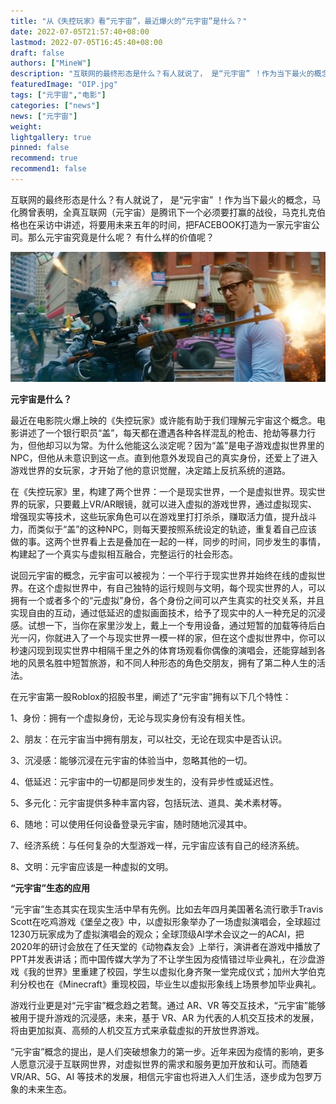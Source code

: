 ```yaml
---
title: "从《失控玩家》看“元宇宙”，最近爆火的“元宇宙”是什么？"
date: 2022-07-05T21:57:40+08:00
lastmod: 2022-07-05T16:45:40+08:00
draft: false
authors: ["MineW"]
description: "互联网的最终形态是什么？有人就说了， 是“元宇宙” ！作为当下最火的概念，马化腾曾表明，全真互联网（元宇宙）是腾讯下一个必须要打赢的战役，马克扎克伯格也在采访中讲述，将要用未来五年的时间，把FACEBOOK打造为一家元宇宙公司。那么元宇宙究竟是什么呢？ 有什么样的价值呢？"
featuredImage: "OIP.jpg"
tags: ["元宇宙","电影"]
categories: ["news"]
news: ["元宇宙"]
weight: 
lightgallery: true
pinned: false
recommend: true
recommend1: false
---
```


互联网的最终形态是什么？有人就说了， 是“元宇宙” ！作为当下最火的概念，马化腾曾表明，全真互联网（元宇宙）是腾讯下一个必须要打赢的战役，马克扎克伯格也在采访中讲述，将要用未来五年的时间，把FACEBOOK打造为一家元宇宙公司。那么元宇宙究竟是什么呢？ 有什么样的价值呢？

![1000](1000.jpg)

**元宇宙是什么？**

最近在电影院火爆上映的《失控玩家》或许能有助于我们理解元宇宙这个概念。电影讲述了一个银行职员“盖”，每天都在遭遇各种各样混乱的枪击、抢劫等暴力行为，但他却习以为常。为什么他能这么淡定呢？因为“盖”是电子游戏虚拟世界里的NPC，但他从未意识到这一点。直到他意外发现自己的真实身份，还爱上了进入游戏世界的女玩家，才开始了他的意识觉醒，决定踏上反抗系统的道路。

在《失控玩家》里，构建了两个世界：一个是现实世界，一个是虚拟世界。现实世界的玩家，只要戴上VR/AR眼镜，就可以进入虚拟的游戏世界，通过虚拟现实、增强现实等技术，这些玩家角色可以在游戏里打打杀杀，赚取活力值，提升战斗力，而类似于“盖”的这种NPC，则每天要按照系统设定的轨迹，重复着自己应该做的事。这两个世界看上去是叠加在一起的一样，同步的时间，同步发生的事情，构建起了一个真实与虚拟相互融合，完整运行的社会形态。

说回元宇宙的概念，元宇宙可以被视为：一个平行于现实世界并始终在线的虚拟世界。在这个虚拟世界中，有自己独特的运行规则与文明，每个现实世界的人，可以拥有一个或者多个的“元虚拟”身份，各个身份之间可以产生真实的社交关系，并且实现自由的互动，通过低延迟的虚拟画面技术，给予了现实中的人一种充足的沉浸感。试想一下，当你在家里沙发上，戴上一个专用设备，通过短暂的加载等待后白光一闪，你就进入了一个与现实世界一模一样的家，但在这个虚拟世界中，你可以秒速闪现到现实世界中相隔千里之外的体育场观看你偶像的演唱会，还能穿越到各地的风景名胜中短暂旅游，和不同人种形态的角色交朋友，拥有了第二种人生的活法。

在元宇宙第一股Roblox的招股书里，阐述了“元宇宙”拥有以下几个特性：

1、身份：拥有一个虚拟身份，无论与现实身份有没有相关性。

2、朋友：在元宇宙当中拥有朋友，可以社交，无论在现实中是否认识。

3、沉浸感：能够沉浸在元宇宙的体验当中，忽略其他的一切。

4、低延迟：元宇宙中的一切都是同步发生的，没有异步性或延迟性。

5、多元化：元宇宙提供多种丰富内容，包括玩法、道具、美术素材等。

6、随地：可以使用任何设备登录元宇宙，随时随地沉浸其中。

7、经济系统：与任何复杂的大型游戏一样，元宇宙应该有自己的经济系统。

8、文明：元宇宙应该是一种虚拟的文明。

**“元宇宙”生态的应用**

“元宇宙”生态其实在现实生活中早有先例。比如去年四月美国著名流行歌手Travis Scott在吃鸡游戏《堡垒之夜》中，以虚拟形象举办了一场虚拟演唱会，全球超过1230万玩家成为了虚拟演唱会的观众；全球顶级AI学术会议之一的ACAI，把2020年的研讨会放在了任天堂的《动物森友会》上举行，演讲者在游戏中播放了PPT并发表讲话；而中国传媒大学为了不让学生因为疫情错过毕业典礼，在沙盘游戏《我的世界》里重建了校园，学生以虚拟化身齐聚一堂完成仪式；加州大学伯克利分校也在《Minecraft》重现校园，毕业生以虚拟形象线上场景参加毕业典礼。

游戏行业更是对“元宇宙”概念趋之若鹜。通过 AR、VR 等交互技术，“元宇宙”能够被用于提升游戏的沉浸感，未来，基于 VR、AR 为代表的人机交互技术的发展，将由更加拟真、高频的人机交互方式来承载虚拟的开放世界游戏。

“元宇宙”概念的提出，是人们突破想象力的第一步。近年来因为疫情的影响，更多人愿意沉浸于互联网世界，对虚拟世界的需求和服务更加开放和认可。而随着 VR/AR、5G、AI 等技术的发展，相信元宇宙也将进入人们生活，逐步成为包罗万象的未来生态。